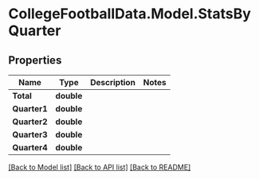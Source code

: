 # CollegeFootballData.Model.StatsByQuarter

## Properties

Name | Type | Description | Notes
------------ | ------------- | ------------- | -------------
**Total** | **double** |  | 
**Quarter1** | **double** |  | 
**Quarter2** | **double** |  | 
**Quarter3** | **double** |  | 
**Quarter4** | **double** |  | 

[[Back to Model list]](../README.md#documentation-for-models) [[Back to API list]](../README.md#documentation-for-api-endpoints) [[Back to README]](../README.md)

